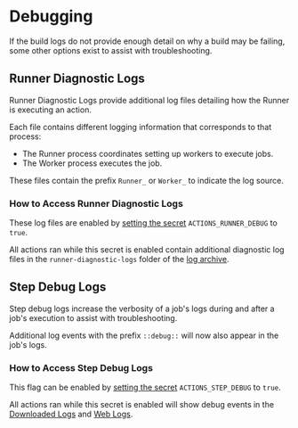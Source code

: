 # Debugging
If the build logs do not provide enough detail on why a build may be failing, some other options exist to assist with troubleshooting.

## Runner Diagnostic Logs
Runner Diagnostic Logs provide additional log files detailing how the Runner is executing an action.

Each file contains different logging information that corresponds to that process:
  * The Runner process coordinates setting up workers to execute jobs.
  * The Worker process executes the job.

These files contain the prefix `Runner_` or `Worker_` to indicate the log source.

### How to Access Runner Diagnostic Logs
These log files are enabled by [setting the secret](https://help.github.com/en/actions/automating-your-workflow-with-github-actions/creating-and-using-encrypted-secrets#creating-encrypted-secrets) `ACTIONS_RUNNER_DEBUG` to `true`. 

All actions ran while this secret is enabled contain additional diagnostic log files in the `runner-diagnostic-logs` folder of the [log archive](https://help.github.com/en/actions/automating-your-workflow-with-github-actions/managing-a-workflow-run#downloading-logs-and-artifacts).

## Step Debug Logs
Step debug logs increase the verbosity of a job's logs during and after a job's execution to assist with troubleshooting. 

Additional log events with the prefix `::debug::` will now also appear in the job's logs.

### How to Access Step Debug Logs
This flag can be enabled by [setting the secret](https://help.github.com/en/actions/automating-your-workflow-with-github-actions/creating-and-using-encrypted-secrets#creating-encrypted-secrets) `ACTIONS_STEP_DEBUG` to `true`.

All actions ran while this secret is enabled will show debug events in the [Downloaded Logs](https://help.github.com/en/actions/automating-your-workflow-with-github-actions/managing-a-workflow-run#downloading-logs-and-artifacts) and [Web Logs](https://help.github.com/en/actions/automating-your-workflow-with-github-actions/managing-a-workflow-run#viewing-logs-to-diagnose-failures).
